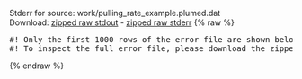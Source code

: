 Stderr for source:  work/pulling_rate_example.plumed.dat   
Download: [zipped raw stdout](pulling_rate_example.plumed.dat.plumed_master.stdout.txt.zip) - [zipped raw stderr](pulling_rate_example.plumed.dat.plumed_master.stderr.txt.zip) 
{% raw %}
<pre>
#! Only the first 1000 rows of the error file are shown below
#! To inspect the full error file, please download the zipped raw stderr file above
</pre>
{% endraw %}
